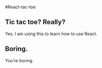 #React-tac-toe

## Tic tac toe? Really?
Yes. I am using this to learn how to use React.

## Boring.
You're boring.